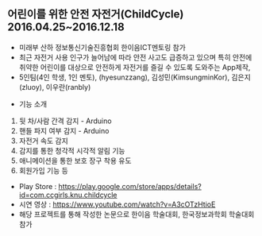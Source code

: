 ## 어린이를 위한 안전 자전거(ChildCycle) 2016.04.25~2016.12.18

- 미래부 산하 정보통신기술진흥협회 한이음ICT멘토링 참가
- 최근 자전거 사용 인구가 늘어남에 따라 안전 사고도 급증하고 있으며 특히 안전에 취약한 어린이를 대상으로 안전하게 자전거를 즐길 수 있도록 도와주는 App제작, 
- 5인팀(4인 학생, 1인 멘토), (hyesunzzang), 김성민(KimsungminKor), 김은지(zluoy), 이우란(ranbly)

*  기능 소개
1. 뒷 차/사람 간격 감지 - Arduino
2. 핸들 파지 여부 감지 - Arduino
3. 자전거 속도 감지
4. 감지를 통한 청각적 시각적 알림 기능
5. 애니메이션을 통한 보호 장구 착용 유도
6. 회원가입 기능 등

- Play Store : https://play.google.com/store/apps/details?id=com.ccgirls.knu.childcycle
- 시연 영상 : https://www.youtube.com/watch?v=A3cOTzHtioE
- 해당 프로젝트를 통해 작성한 논문으로 한이음 학술대회, 한국정보과학회 학술대회 참가

